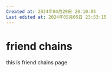 ```yaml
---
Created at: 2024年04月29日 20:10:05
Last edited at: 2024年05月05日 23:53:15
---
```

# friend chains
this is friend chains page